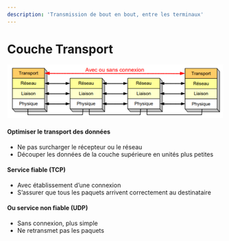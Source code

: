 ```yaml
---
description: 'Transmission de bout en bout, entre les terminaux'
---
```


# Couche Transport

![](../../.gitbook/assets/image%20%2880%29.png)

#### **Optimiser le transport des données** 

* Ne pas surcharger le récepteur ou le réseau
* Découper les données de la couche supérieure en unités plus petites 

#### **Service fiable \(TCP\)**

* Avec établissement d’une connexion
*  S’assurer que tous les paquets arrivent correctement au destinataire

#### **Ou service non fiable \(UDP\)**

* Sans connexion, plus simple
* Ne retransmet pas les paquets

